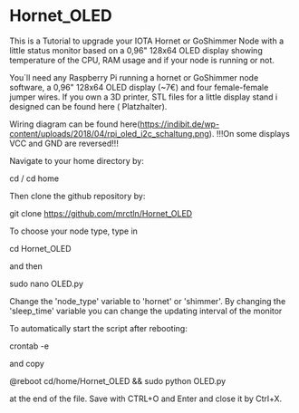 # Hornet_OLED

This is a Tutorial to upgrade your IOTA Hornet or GoShimmer Node with a little status monitor based on a 0,96" 128x64 OLED display showing temperature of the CPU, RAM usage and if your node is running or not.

You´ll need any Raspberry Pi running a hornet or GoShimmer node software, a 0,96" 128x64 OLED display (~7€) and four female-female jumper wires. If you own a 3D printer, STL files for a little display stand i designed can be found here ( Platzhalter).

Wiring diagram can be found here(https://indibit.de/wp-content/uploads/2018/04/rpi_oled_i2c_schaltung.png). 
!!!On some displays VCC and GND are reversed!!!

Navigate to your home directory by:

cd /
cd home

Then clone the github repository by:

git clone https://github.com/mrctln/Hornet_OLED

To choose your node type, type in

cd Hornet_OLED

and then 

sudo nano OLED.py

Change the 'node_type' variable to 'hornet' or 'shimmer'.
By changing the 'sleep_time' variable you can change the updating interval of the monitor

To automatically start the script after rebooting:

crontab -e

and copy

@reboot cd/home/Hornet_OLED && sudo python OLED.py

at the end of the file. Save with CTRL+O and Enter and close it by Ctrl+X.
